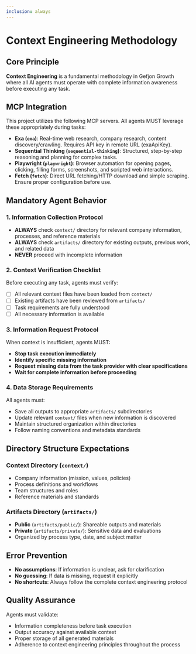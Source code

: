 ```yaml
---
inclusion: always
---
```


# Context Engineering Methodology

## Core Principle
**Context Engineering** is a fundamental methodology in Gefjon Growth where all AI agents must operate with complete information awareness before executing any task.

## MCP Integration
This project utilizes the following MCP servers. All agents MUST leverage these appropriately during tasks:
- **Exa (`exa`)**: Real-time web research, company research, content discovery/crawling. Requires API key in remote URL (exaApiKey).
- **Sequential Thinking (`sequential-thinking`)**: Structured, step-by-step reasoning and planning for complex tasks.
- **Playwright (`playwright`)**: Browser automation for opening pages, clicking, filling forms, screenshots, and scripted web interactions.
- **Fetch (`fetch`)**: Direct URL fetching/HTTP download and simple scraping. Ensure proper configuration before use.

## Mandatory Agent Behavior

### 1. Information Collection Protocol
- **ALWAYS** check `context/` directory for relevant company information, processes, and reference materials
- **ALWAYS** check `artifacts/` directory for existing outputs, previous work, and related data
- **NEVER** proceed with incomplete information

### 2. Context Verification Checklist
Before executing any task, agents must verify:
- [ ] All relevant context files have been loaded from `context/`
- [ ] Existing artifacts have been reviewed from `artifacts/`
- [ ] Task requirements are fully understood
- [ ] All necessary information is available

### 3. Information Request Protocol
When context is insufficient, agents MUST:
- **Stop task execution immediately**
- **Identify specific missing information**
- **Request missing data from the task provider with clear specifications**
- **Wait for complete information before proceeding**

### 4. Data Storage Requirements
All agents must:
- Save all outputs to appropriate `artifacts/` subdirectories
- Update relevant `context/` files when new information is discovered
- Maintain structured organization within directories
- Follow naming conventions and metadata standards

## Directory Structure Expectations

### Context Directory (`context/`)
- Company information (mission, values, policies)
- Process definitions and workflows
- Team structures and roles
- Reference materials and standards

### Artifacts Directory (`artifacts/`)
- **Public** (`artifacts/public/`): Shareable outputs and materials
- **Private** (`artifacts/private/`): Sensitive data and evaluations
- Organized by process type, date, and subject matter

## Error Prevention
- **No assumptions**: If information is unclear, ask for clarification
- **No guessing**: If data is missing, request it explicitly
- **No shortcuts**: Always follow the complete context engineering protocol

## Quality Assurance
Agents must validate:
- Information completeness before task execution
- Output accuracy against available context
- Proper storage of all generated materials
- Adherence to context engineering principles throughout the process